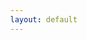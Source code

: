 ```yaml
---
layout: default
---
```


<div class="container">
  <div class="sliding-background"></div>
</div>


<style>
html, body {margin: 0; height: 100%; overflow: hidden}

.container {
  overflow: hidden;
  height:100%
}

.sliding-background {
  background: url("assets/img/stonks.jpg") repeat;
  height: 11880px;
  width: 8920px;
  animation: slide 40s linear infinite;
}

@keyframes slide{
  0%{
    transform: translate3d(-4460px, 0, 0);
  }
  100%{
    transform: translate3d(0px, -2376px, 0);
  }
}
</style>

